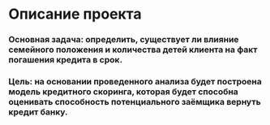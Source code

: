 # Описание проекта

### Основная задача: определить, существует ли влияние семейного положения и количества детей клиента на факт погашения кредита в срок.

### Цель: на основании проведенного анализа будет построена модель кредитного скоринга, которая будет способна оценивать способность потенциального заёмщика вернуть кредит банку.
